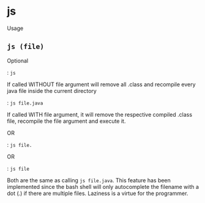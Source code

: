 # js
Usage
    
`js (file)`
   ----
   Optional

: `js` 

If called WITHOUT file argument will remove all .class and recompile every java file inside the current directory

: `js file.java`

If called WITH file argument, it will remove the respective compiled .class file, recompile the file argument and execute it.

OR

: `js file.`

OR 

: `js file`

Both are the same as calling `js file.java`. This feature has been implemented since the bash shell will only autocomplete the filename with a dot (.) if there are multiple files. Laziness is a virtue for the programmer. 
    
